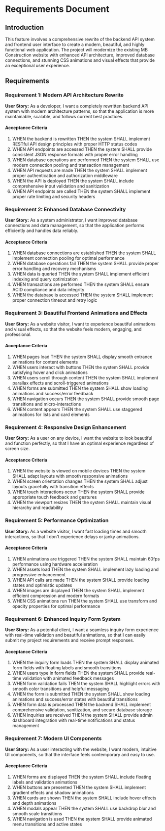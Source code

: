 # Requirements Document

## Introduction

This feature involves a comprehensive rewrite of the backend API system and frontend user interface to create a modern, beautiful, and highly functional web application. The project will modernize the existing MB Construction website with enhanced API architecture, improved database connections, and stunning CSS animations and visual effects that provide an exceptional user experience.

## Requirements

### Requirement 1: Modern API Architecture Rewrite

**User Story:** As a developer, I want a completely rewritten backend API system with modern architecture patterns, so that the application is more maintainable, scalable, and follows current best practices.

#### Acceptance Criteria

1. WHEN the backend is rewritten THEN the system SHALL implement RESTful API design principles with proper HTTP status codes
2. WHEN API endpoints are accessed THEN the system SHALL provide consistent JSON response formats with proper error handling
3. WHEN database operations are performed THEN the system SHALL use modern connection pooling and transaction management
4. WHEN API requests are made THEN the system SHALL implement proper authentication and authorization middleware
5. WHEN the API is deployed THEN the system SHALL include comprehensive input validation and sanitization
6. WHEN API endpoints are called THEN the system SHALL implement proper rate limiting and security headers

### Requirement 2: Enhanced Database Connectivity

**User Story:** As a system administrator, I want improved database connections and data management, so that the application performs efficiently and handles data reliably.

#### Acceptance Criteria

1. WHEN database connections are established THEN the system SHALL implement connection pooling for optimal performance
2. WHEN database operations fail THEN the system SHALL provide proper error handling and recovery mechanisms
3. WHEN data is queried THEN the system SHALL implement efficient indexing and query optimization
4. WHEN transactions are performed THEN the system SHALL ensure ACID compliance and data integrity
5. WHEN the database is accessed THEN the system SHALL implement proper connection timeout and retry logic

### Requirement 3: Beautiful Frontend Animations and Effects

**User Story:** As a website visitor, I want to experience beautiful animations and visual effects, so that the website feels modern, engaging, and professional.

#### Acceptance Criteria

1. WHEN pages load THEN the system SHALL display smooth entrance animations for content elements
2. WHEN users interact with buttons THEN the system SHALL provide satisfying hover and click animations
3. WHEN users scroll through content THEN the system SHALL implement parallax effects and scroll-triggered animations
4. WHEN forms are submitted THEN the system SHALL show loading animations and success/error feedback
5. WHEN navigation occurs THEN the system SHALL provide smooth page transitions and micro-interactions
6. WHEN content appears THEN the system SHALL use staggered animations for lists and card elements

### Requirement 4: Responsive Design Enhancement

**User Story:** As a user on any device, I want the website to look beautiful and function perfectly, so that I have an optimal experience regardless of screen size.

#### Acceptance Criteria

1. WHEN the website is viewed on mobile devices THEN the system SHALL adapt layouts with smooth responsive animations
2. WHEN screen orientation changes THEN the system SHALL adjust layouts gracefully with transition effects
3. WHEN touch interactions occur THEN the system SHALL provide appropriate touch feedback and gestures
4. WHEN the viewport resizes THEN the system SHALL maintain visual hierarchy and readability

### Requirement 5: Performance Optimization

**User Story:** As a website visitor, I want fast loading times and smooth interactions, so that I don't experience delays or janky animations.

#### Acceptance Criteria

1. WHEN animations are triggered THEN the system SHALL maintain 60fps performance using hardware acceleration
2. WHEN assets load THEN the system SHALL implement lazy loading and progressive enhancement
3. WHEN API calls are made THEN the system SHALL provide loading states and optimistic updates
4. WHEN images are displayed THEN the system SHALL implement efficient compression and modern formats
5. WHEN CSS animations run THEN the system SHALL use transform and opacity properties for optimal performance

### Requirement 6: Enhanced Inquiry Form System

**User Story:** As a potential client, I want a seamless inquiry form experience with real-time validation and beautiful animations, so that I can easily submit my project requirements and receive prompt responses.

#### Acceptance Criteria

1. WHEN the inquiry form loads THEN the system SHALL display animated form fields with floating labels and smooth transitions
2. WHEN users type in form fields THEN the system SHALL provide real-time validation with animated feedback messages
3. WHEN form validation fails THEN the system SHALL highlight errors with smooth color transitions and helpful messaging
4. WHEN the form is submitted THEN the system SHALL show loading animations and success/error states with beautiful transitions
5. WHEN form data is processed THEN the backend SHALL implement comprehensive validation, sanitization, and secure database storage
6. WHEN inquiries are received THEN the system SHALL provide admin dashboard integration with real-time notifications and status management

### Requirement 7: Modern UI Components

**User Story:** As a user interacting with the website, I want modern, intuitive UI components, so that the interface feels contemporary and easy to use.

#### Acceptance Criteria

1. WHEN forms are displayed THEN the system SHALL include floating labels and validation animations
2. WHEN buttons are presented THEN the system SHALL implement gradient effects and shadow animations
3. WHEN cards are shown THEN the system SHALL include hover effects and depth animations
4. WHEN modals appear THEN the system SHALL use backdrop blur and smooth scale transitions
5. WHEN navigation is used THEN the system SHALL provide animated menu transitions and active states